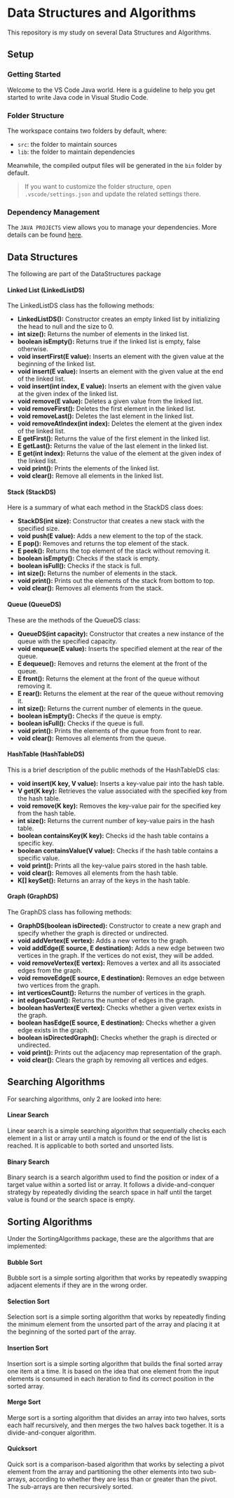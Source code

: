 # Data Structures and Algorithms

This repository is my study on several Data Structures and Algorithms.

## Setup

### **Getting Started**

Welcome to the VS Code Java world. Here is a guideline to help you get started to write Java code in Visual Studio Code.

### **Folder Structure**

The workspace contains two folders by default, where:

- `src`: the folder to maintain sources
- `lib`: the folder to maintain dependencies

Meanwhile, the compiled output files will be generated in the `bin` folder by default.

> If you want to customize the folder structure, open `.vscode/settings.json` and update the related settings there.

### **Dependency Management**

The `JAVA PROJECTS` view allows you to manage your dependencies. More details can be found [here](https://github.com/microsoft/vscode-java-dependency#manage-dependencies).



## Data Structures

The following are part of the DataStructures package   

#### **Linked List (LinkedListDS)**

The LinkedListDS class has the following methods:

- **LinkedListDS():** Constructor creates an empty linked list by initializing the head to null and the size to 0.
- **int size():** Returns the number of elements in the linked list.
- **boolean isEmpty():** Returns true if the linked list is empty, false otherwise.
- **void insertFirst(E value):** Inserts an element with the given value at the beginning of the linked list.
- **void insert(E value):** Inserts an element with the given value at the end of the linked list.
- **void insert(int index, E value):** Inserts an element with the given value at the given index of the linked list.
- **void remove(E value):** Deletes a given value from the linked list.
- **void removeFirst():** Deletes the first element in the linked list.
- **void removeLast():** Deletes the last element in the linked list.
- **void removeAtIndex(int index):** Deletes the element at the given index of the linked list.
- **E getFirst():** Returns the value of the first element in the linked list.
- **E getLast():** Returns the value of the last element in the linked list.
- **E get(int index):** Returns the value of the element at the given index of the linked list.
- **void print():** Prints the elements of the linked list.
- **void clear():** Remove all elements in the linked list.

#### **Stack (StackDS)**

Here is a summary of what each method in the StackDS class does:

- **StackDS(int size):** Constructor that creates a new stack with the specified size.
- **void push(E value):** Adds a new element to the top of the stack.
- **E pop():** Removes and returns the top element of the stack.
- **E peek():** Returns the top element of the stack without removing it.
- **boolean isEmpty():** Checks if the stack is empty.
- **boolean isFull():** Checks if the stack is full.
- **int size():** Returns the number of elements in the stack.
- **void print():** Prints out the elements of the stack from bottom to top.
- **void clear():** Removes all elements from the stack.

#### **Queue (QueueDS)**

These are the methods of the QueueDS class:

- **QueueDS(int capacity):** Constructor that creates a new instance of the queue with the specified capacity.
- **void enqueue(E value):** Inserts the specified element at the rear of the queue.
- **E dequeue():** Removes and returns the element at the front of the queue.
- **E front():** Returns the element at the front of the queue without removing it.
- **E rear():** Returns the element at the rear of the queue without removing it.
- **int size():** Returns the current number of elements in the queue.
- **boolean isEmpty():** Checks if the queue is empty.
- **boolean isFull():** Checks if the queue is full.
- **void print():** Prints the elements of the queue from front to rear.
- **void clear():** Removes all elements from the queue.

#### **HashTable (HashTableDS)**

This is a brief description of the public methods of the HashTableDS clas:

- **void insert(K key, V value):** Inserts a key-value pair into the hash table.
- **V get(K key):** Retrieves the value associated with the specified key from the hash table.
- **void remove(K key):** Removes the key-value pair for the specified key from the hash table.
- **int size():** Returns the current number of key-value pairs in the hash table.
- **boolean containsKey(K key):** Checks id the hash table contains a specific key.
- **boolean containsValue(V value):** Checks if the hash table contains a specific value.
- **void print():** Prints all the key-value pairs stored in the hash table.
- **void clear():** Removes all elements from the hash table.
- **K[] keySet():** Returns an array of the keys in the hash table.

#### **Graph (GraphDS)**

The GraphDS class has following methods:

- **GraphDS(boolean isDirected):** Constructor to create a new graph and specify whether the graph is directed or undirected.
- **void addVertex(E vertex):** Adds a new vertex to the graph.
- **void addEdge(E source, E destination):** Adds a new edge between two vertices in the graph. If the vertices do not exist, they will be added.
- **void removeVertex(E vertex):** Removes a vertex and all its associated edges from the graph.
- **void removeEdge(E source, E destination):** Removes an edge between two vertices from the graph.
- **int verticesCount():** Returns the number of vertices in the graph.
- **int edgesCount():** Returns the number of edges in the graph.
- **boolean hasVertex(E vertex):** Checks whether a given vertex exists in the graph.
- **boolean hasEdge(E source, E destination):** Checks whether a given edge exists in the graph.
- **boolean isDirectedGraph():** Checks whether the graph is directed or undirected.
- **void print():** Prints out the adjacency map representation of the graph.
- **void clear():** Clears the graph by removing all vertices and edges.



## Searching Algorithms

For searching algorithms, only 2 are looked into here:

#### **Linear Search**
Linear search is a simple searching algorithm that sequentially checks each element in a list or array until a match is found or the end of the list is reached. It is applicable to both sorted and unsorted lists.
#### **Binary Search**
Binary search is a search algorithm used to find the position or index of a target value within a sorted list or array. It follows a divide-and-conquer strategy by repeatedly dividing the search space in half until the target value is found or the search space is empty.



## Sorting Algorithms

Under the SortingAlgorithms package, these are the algorithms that are implemented:

#### **Bubble Sort** 
Bubble sort is a simple sorting algorithm that works by repeatedly swapping adjacent elements if they are in the wrong order.
#### **Selection Sort** 
Selection sort is a simple sorting algorithm that works by repeatedly finding the minimum element from the unsorted part of the array and placing it at the beginning of the sorted part of the array.
#### **Insertion Sort** 
Insertion sort is a simple sorting algorithm that builds the final sorted array one item at a time. It is based on the idea that one element from the input elements is consumed in each iteration to find its correct position in the sorted array.
#### **Merge Sort** 
Merge sort is a sorting algorithm that divides an array into two halves, sorts each half recursively, and then merges the two halves back together. It is a divide-and-conquer algorithm.
#### **Quicksort** 
Quick sort is a comparison-based algorithm that works by selecting a pivot element from the array and partitioning the other elements into two sub-arrays, according to whether they are less than or greater than the pivot. The sub-arrays are then recursively sorted.